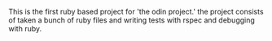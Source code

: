 This is the first ruby based project for 'the odin project.'  the project consists of taken a bunch of ruby files and writing tests with rspec and debugging with ruby.

